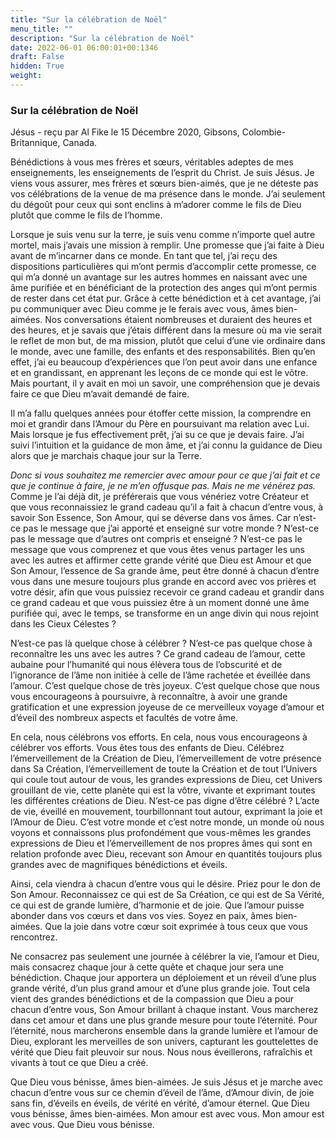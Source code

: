 ```yaml
---
title: "Sur la célébration de Noël"
menu_title: ""
description: "Sur la célébration de Noël"
date: 2022-06-01 06:00:01+00:1346
draft: False
hidden: True
weight:
---
```

### Sur la célébration de Noël

Jésus - reçu par Al Fike le 15 Décembre 2020, Gibsons, Colombie-Britannique, Canada.

Bénédictions à vous mes frères et sœurs, véritables adeptes de mes enseignements, les enseignements de l’esprit du Christ. Je suis Jésus. Je viens vous assurer, mes frères et sœurs bien-aimés, que je ne déteste pas vos célébrations de la venue de ma présence dans le monde. J’ai seulement du dégoût pour ceux qui sont enclins à m’adorer comme le fils de Dieu plutôt que comme le fils de l’homme.

Lorsque je suis venu sur la terre, je suis venu comme n’importe quel autre mortel, mais j’avais une mission à remplir. Une promesse que j’ai faite à Dieu avant de m’incarner dans ce monde. En tant que tel, j’ai reçu des dispositions particulières qui m’ont permis d’accomplir cette promesse, ce qui m’a donné un avantage sur les autres hommes en naissant avec une âme purifiée et en bénéficiant de la protection des anges qui m’ont permis de rester dans cet état pur. Grâce à cette bénédiction et à cet avantage, j’ai pu communiquer avec Dieu comme je le ferais avec vous, âmes bien-aimées. Nos conversations étaient nombreuses et duraient des heures et des heures, et je savais que j’étais différent dans la mesure où ma vie serait le reflet de mon but, de ma mission, plutôt que celui d’une vie ordinaire dans le monde, avec une famille, des enfants et des responsabilités. Bien qu’en effet, j’ai eu beaucoup d’expériences que l’on peut avoir dans une enfance et en grandissant, en apprenant les leçons de ce monde qui est le vôtre. Mais pourtant, il y avait en moi un savoir, une compréhension que je devais faire ce que Dieu m’avait demandé de faire.

Il m’a fallu quelques années pour étoffer cette mission, la comprendre en moi et grandir dans l’Amour du Père en poursuivant ma relation avec Lui. Mais lorsque je fus effectivement prêt, j’ai su ce que je devais faire. J’ai suivi l’intuition et la guidance de mon âme, et j’ai connu la guidance de Dieu alors que je marchais chaque jour sur la Terre.

*Donc si vous souhaitez me remercier avec amour pour ce que j’ai fait et ce que je continue à faire, je ne m’en offusque pas. Mais ne me vénérez pas.* Comme je l’ai déjà dit, je préférerais que vous vénériez votre Créateur et que vous reconnaissiez le grand cadeau qu’il a fait à chacun d’entre vous, à savoir Son Essence, Son Amour, qui se déverse dans vos âmes. Car n’est-ce pas le message que j’ai apporté et enseigné sur votre monde ? N’est-ce pas le message que d’autres ont compris et enseigné ? N’est-ce pas le message que vous comprenez et que vous êtes venus partager les uns avec les autres et affirmer cette grande vérité que Dieu est Amour et que Son Amour, l’essence de Sa grande âme, peut être donné à chacun d’entre vous dans une mesure toujours plus grande en accord avec vos prières et votre désir, afin que vous puissiez recevoir ce grand cadeau et grandir dans ce grand cadeau et que vous puissiez être à un moment donné une âme purifiée qui, avec le temps, se transforme en un ange divin qui nous rejoint dans les Cieux Célestes ?

N’est-ce pas là quelque chose à célébrer ? N’est-ce pas quelque chose à reconnaître les uns avec les autres ? Ce grand cadeau de l’amour, cette aubaine pour l’humanité qui nous élèvera tous de l’obscurité et de l’ignorance de l’âme non initiée à celle de l’âme rachetée et éveillée dans l’amour. C’est quelque chose de très joyeux. C’est quelque chose que nous vous encourageons à poursuivre, à reconnaître, à avoir une grande gratification et une expression joyeuse de ce merveilleux voyage d’amour et d’éveil des nombreux aspects et facultés de votre âme.

En cela, nous célébrons vos efforts. En cela, nous vous encourageons à célébrer vos efforts. Vous êtes tous des enfants de Dieu. Célébrez l’émerveillement de la Création de Dieu, l’émerveillement de votre présence dans Sa Création, l’émerveillement de toute la Création et de tout l’Univers qui coule tout autour de vous, les grandes expressions de Dieu, cet Univers grouillant de vie, cette planète qui est la vôtre, vivante et exprimant toutes les différentes créations de Dieu. N’est-ce pas digne d’être célébré ? L’acte de vie, éveillé en mouvement, tourbillonnant tout autour, exprimant la joie et l’Amour de Dieu. C’est votre monde et c’est notre monde, un monde où nous voyons et connaissons plus profondément que vous-mêmes les grandes expressions de Dieu et l’émerveillement de nos propres âmes qui sont en relation profonde avec Dieu, recevant son Amour en quantités toujours plus grandes avec de magnifiques bénédictions et éveils.

Ainsi, cela viendra à chacun d’entre vous qui le désire. Priez pour le don de Son Amour. Reconnaissez ce qui est de Sa Création, ce qui est de Sa Vérité, ce qui est de grande lumière, d’harmonie et de joie. Que l’amour puisse abonder dans vos cœurs et dans vos vies. Soyez en paix, âmes bien-aimées. Que la joie dans votre cœur soit exprimée à tous ceux que vous rencontrez.

Ne consacrez pas seulement une journée à célébrer la vie, l’amour et Dieu, mais consacrez chaque jour à cette quête et chaque jour sera une bénédiction. Chaque jour apportera un déploiement et un réveil d’une plus grande vérité, d’un plus grand amour et d’une plus grande joie. Tout cela vient des grandes bénédictions et de la compassion que Dieu a pour chacun d’entre vous, Son Amour brillant à chaque instant. Vous marcherez dans cet amour et dans une plus grande mesure pour toute l’éternité. Pour l’éternité, nous marcherons ensemble dans la grande lumière et l’amour de Dieu, explorant les merveilles de son univers, capturant les gouttelettes de vérité que Dieu fait pleuvoir sur nous. Nous nous éveillerons, rafraîchis et vivants à tout ce que Dieu a créé.

Que Dieu vous bénisse, âmes bien-aimées. Je suis Jésus et je marche avec chacun d’entre vous sur ce chemin d’éveil de l’âme, d’Amour divin, de joie sans fin, d’éveils en éveils, de vérité en vérité, d’amour éternel. Que Dieu vous bénisse, âmes bien-aimées. Mon amour est avec vous. Mon amour est avec vous. Que Dieu vous bénisse.

